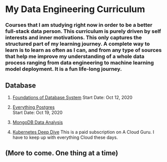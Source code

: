# My Data Engineering Curriculum
### Courses that I am studying right now in order to be a better full-stack data person. This curriculum is purely driven by self interests and inner motivations. This only captures the structured part of my learning journey. A complete way to learn is to learn as often as I can, and from any type of sources that help me improve my understanding of a whole data process ranging from data engineering to machine learning model deployment. It is a fun life-long journey.


## Database

1. [Foundations of Database System](https://www.youtube.com/user/CS186Berkeley/playlists) 
   Start Date: Oct 12, 2020
   
2. [Everything Postgres](https://www.pg4e.com/lessons/week7#)  
   Start Date: Oct 19, 2020

3. [MongoDB Data Analysis](https://classroom.udacity.com/courses/ud032/lessons/491558559/concepts/8165990800923)

4. [Kubernetes Deep Dive](https://learn.acloud.guru/course/kubernetes-deep-dive/dashboard)
   This is a paid subscription on A Cloud Guru. I have to keep up with everything Cloud these days.
   
   
   
 ## (More to come. One thing at a time)


